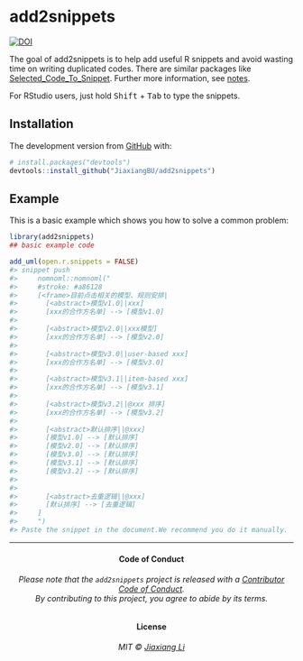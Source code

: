 
<!-- README.md is generated from README.Rmd. Please edit that file -->

# add2snippets

<!-- badges: start -->

[![DOI](https://zenodo.org/badge/199655626.svg)](https://zenodo.org/badge/latestdoi/199655626)
<!-- badges: end -->

The goal of add2snippets is to help add useful R snippets and avoid
wasting time on writing duplicated codes. There are similar packages
like
[Selected\_Code\_To\_Snippet](https://github.com/Timag/Selected_Code_To_Snippet).
Further more information, see
[notes](https://jiaxiangbu.github.io/learn_rstudioapi/analysis/rstudio-and-api-learning-notes.html#snippets).

For RStudio users, just hold <kbd>Shift</kbd> + <kbd>Tab</kbd> to type
the snippets.

## Installation

The development version from [GitHub](https://github.com/) with:

``` r
# install.packages("devtools")
devtools::install_github("JiaxiangBU/add2snippets")
```

## Example

This is a basic example which shows you how to solve a common problem:

``` r
library(add2snippets)
## basic example code
```

``` r
add_uml(open.r.snippets = FALSE)
#> snippet push
#>     nomnoml::nomnoml("
#>     #stroke: #a86128
#>     [<frame>目前点击相关的模型、规则安排|
#>       [<abstract>模型v1.0||xxx]
#>       [xxx的合作方名单] --> [模型v1.0]
#> 
#>       [<abstract>模型v2.0||xxx模型]
#>       [xxx的合作方名单] --> [模型v2.0]
#> 
#>       [<abstract>模型v3.0||user-based xxx]
#>       [xxx的合作方名单] --> [模型v3.0]
#> 
#>       [<abstract>模型v3.1||item-based xxx]
#>       [xxx的合作方名单] --> [模型v3.1]
#> 
#>       [<abstract>模型v3.2||@xxx 排序]
#>       [xxx的合作方名单] --> [模型v3.2]
#> 
#>       [<abstract>默认排序||@xxx]
#>       [模型v1.0] --> [默认排序]
#>       [模型v2.0] --> [默认排序]
#>       [模型v3.0] --> [默认排序]
#>       [模型v3.1] --> [默认排序]
#>       [模型v3.2] --> [默认排序]
#> 
#> 
#>       [<abstract>去重逻辑||@xxx]
#>       [默认排序] --> [去重逻辑]
#>     ]
#>     ")
#> Paste the snippet in the document.We recommend you do it manually.
```

-----

<h4 align="center">

**Code of Conduct**

</h4>

<h6 align="center">

Please note that the `add2snippets` project is released with a
[Contributor Code of Conduct](.github/CODE_OF_CONDUCT.md).<br>By
contributing to this project, you agree to abide by its terms.

</h6>

<h4 align="center">

**License**

</h4>

<h6 align="center">

MIT © [Jiaxiang Li](LICENSE.md)

</h6>
